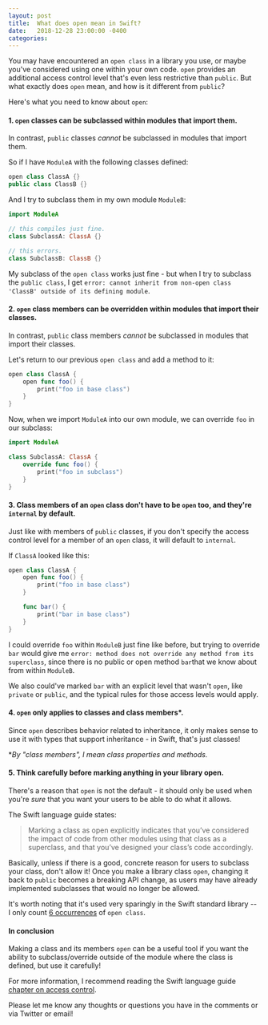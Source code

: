 ```yaml
---
layout: post
title:  What does open mean in Swift?
date:   2018-12-28 23:00:00 -0400
categories:
---
```


You may have encountered an `open class` in a library you use, or maybe you've considered using one within your own code. `open` provides an additional access control level that's even less restrictive than `public`. But what exactly does `open` mean, and how is it different from `public`?

Here's what you need to know about `open`:

#### 1. `open` classes can be subclassed within modules that import them.
In contrast, `public` classes *cannot* be subclassed in modules that import them.

So if I have `ModuleA` with the following classes defined:
```swift
open class ClassA {}
public class ClassB {}
```

And I try to subclass them in my own module `ModuleB`:
```swift
import ModuleA

// this compiles just fine.
class SubclassA: ClassA {}

// this errors.
class SubclassB: ClassB {}
```

My subclass of the `open class` works just fine - but when I try to subclass the `public class`, I get `error: cannot inherit from non-open class 'ClassB' outside of its defining module`.

#### 2. `open` class members can be overridden within modules that import their classes.
In contrast, `public` class members *cannot* be subclassed in modules that import their classes.

Let's return to our previous `open class` and add a method to it:
```swift
open class ClassA {
    open func foo() {
        print("foo in base class")
    }
}
```

Now, when we import `ModuleA` into our own module, we can override `foo` in our subclass:
```swift
import ModuleA

class SubclassA: ClassA {
    override func foo() {
        print("foo in subclass")
    }
}
```

#### 3. Class members of an `open` class don't have to be `open` too, and they're `internal` by default. 
Just like with members of `public` classes, if you don't specify the access control level for a member of an `open` class, it will default to `internal`. 

If `ClassA` looked like this:
```swift
open class ClassA {
    open func foo() {
        print("foo in base class")
    }

    func bar() {
        print("bar in base class")
    }
}
```
I could override `foo` within `ModuleB` just fine like before, but trying to override `bar` would give me `error: method does not override any method from its superclass`, since there is no public or open method `bar`that we know about from within `ModuleB`. 

We also could've marked `bar` with an explicit level that wasn't `open`, like `private` or `public`, and the typical rules for those access levels would apply.

#### 4. `open` only applies to classes and class members\*.
Since `open` describes behavior related to inheritance, it only makes sense to use it with types that support inheritance - in Swift, that's just classes!

\**By "class members", I mean class properties and methods.*

#### 5. Think carefully before marking anything in your library open.
There's a reason that `open` is not the default - it should only be used when you're *sure* that you want your users to be able to do what it allows.

The Swift language guide states:
> Marking a class as open explicitly indicates that you’ve considered the impact of code from other modules using that class as a superclass, and that you’ve designed your class’s code accordingly.

Basically, unless if there is a good, concrete reason for users to subclass your class, don't allow it! Once you make a library class `open`, changing it back to `public` becomes a breaking API change, as users may have already implemented subclasses that would no longer be allowed. 

It's worth noting that it's used very sparingly in the Swift standard library -- I only count [6 occurrences](https://github.com/search?l=Swift&q=%22open+class%22+repo%3Aapple%2Fswift+path%3Astdlib%2F&type=Code) of `open class`.

#### In conclusion
Making a class and its members `open` can be a useful tool if you want the ability to subclass/override outside of the module where the class is defined, but use it carefully!

For more information, I recommend reading the Swift language guide [chapter on access control](https://docs.swift.org/swift-book/LanguageGuide/AccessControl.html).

Please let me know any thoughts or questions you have in the comments or via Twitter or email!
